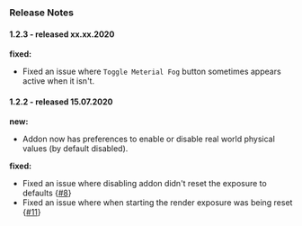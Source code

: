 ### Release Notes

#### 1.2.3 - released xx.xx.2020

**fixed:**

- Fixed an issue where `Toggle Meterial Fog` button sometimes appears active when it isn't.

#### 1.2.2 - released 15.07.2020

**new:**     

- Addon now has preferences to enable or disable real world physical values (by default disabled).

**fixed:**       

- Fixed an issue where disabling addon didn't reset the exposure to defaults {[#8](https://github.com/PhysicalAddons/physical-starlight-and-atmosphere/issues/8)}
- Fixed an issue where when starting the render exposure was being reset {[#11](https://github.com/PhysicalAddons/physical-starlight-and-atmosphere/issues/11)}  

